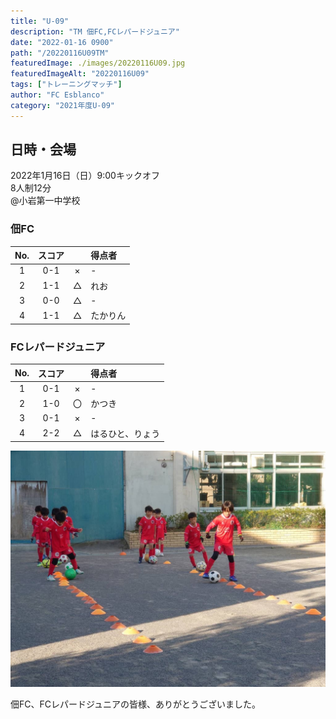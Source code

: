 ```yaml
---
title: "U-09"
description: "TM 佃FC,FCレパードジュニア"
date: "2022-01-16 0900"
path: "/20220116U09TM"
featuredImage: ./images/20220116U09.jpg
featuredImageAlt: "20220116U09"
tags: ["トレーニングマッチ"]
author: "FC Esblanco"
category: "2021年度U-09"
---
```


## 日時・会場

2022年1月16日（日）9:00キックオフ<br>
8人制12分<br>
@小岩第一中学校

### 佃FC

| No.| スコア |   | 得点者  |
|:--:|:------:|:-:|:--------|
| 1  | 0-1 | × |-|
| 2  | 1-1 | △ |れお|
| 3  | 0-0 | △ |-|
| 4  | 1-1 | △ |たかりん|

### FCレパードジュニア

| No.| スコア |   | 得点者  |
|:--:|:------:|:-:|:--------|
| 1  | 0-1 | × |-|
| 2  | 1-0 | 〇 |かつき|
| 3  | 0-1 | × |-|
| 4  | 2-2 | △ |はるひと、りょう|

![20220116U09](./images/20220116U09B.jpg "U09TM")

佃FC、FCレパードジュニアの皆様、ありがとうございました。